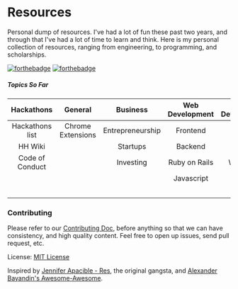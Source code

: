 Resources
=========

Personal dump of resources. I've had a lot of fun these past two years, and through that I've had a lot of time to learn and think. Here is my personal collection of resources, ranging from engineering, to programming, and scholarships.

[![forthebadge](http://forthebadge.com/badges/oooo-kill-em.svg)](http://forthebadge.com) [![forthebadge](http://forthebadge.com/badges/certified-cousin-terio.svg)](http://forthebadge.com)

##### Topics So Far

| Hackathons         | General         | Business        | Web Development | Mobile Development | Gen. Programming   |
| :-------------:    | :-------------: | :-------------: | :-------------: | :-------------:    | :-------------:    |
| Hackathons list    |Chrome Extensions| Entrepreneurship| Frontend        | IOS                | Haskell            |
| HH Wiki            |                 | Startups        | Backend         | Android            | Java               |
| Code of Conduct    |                 | Investing       | Ruby on Rails   | Windows            | Python             |
|                    |                 |                 | Javascript      |                    | Ruby               |
|                    |                 |                 |                 |                    |                    |
|                    |                 |                 |                 |                    |                    |
|                    |                 |                 |                 |                    |                    |
|                    |                 |                 |                 |                    |                    |
|                    |                 |                 |                 |                    |                    |


    
    
### Contributing
Please refer to our [Contributing Doc](https://github.com/mrcoven94/resources/blob/gh-pages/CONTRIBUTING.md), before anything so that we can have consistency, and high quality content. Feel free to open up issues, send pull request, etc.

License: [MIT License](https://github.com/mrcoven94/resources/blob/gh-pages/LICENSE.md)

Inspired by [Jennifer Apacible - Res](https://github.com/japacible/res), the original gangsta, and [Alexander Bayandin's Awesome-Awesome](https://github.com/bayandin/awesome-awesomeness). 

